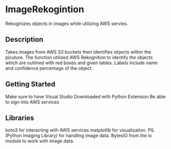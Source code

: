 # ImageRekogintion
Rekoginizes objects in images while utilizing AWS servies.

## Description
Takes images from AWS S3 buckets then identifies objects within the picuture. The function utilized AWS
Rekognition to identify the objects which are outlined with red boxes and given lables. Labels include
name and confidence percentage of the object.

## Getting Started
Make sure to have Visual Studio Downloaded with Python Extension
Be able to sign into AWS services

## Libraries
boto3 for interacting with AWS services
matplotlib for visualization.
PIL (Python Imaging Library) for handling image data.
BytesIO from the io module to work with image data.
